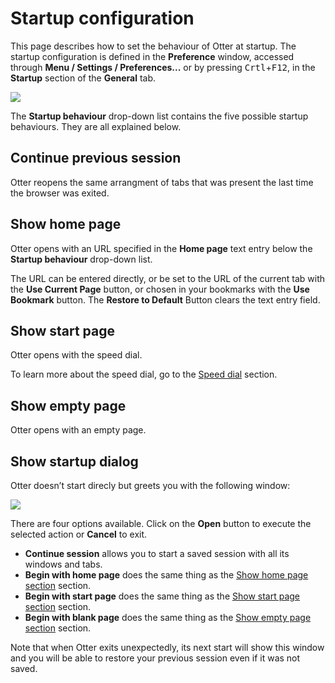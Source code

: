 # Startup configuration

This page describes how to set the behaviour of Otter at startup. The startup configuration is defined in the **Preference** window, accessed through **Menu / Settings / Preferences...** or by pressing <kbd>Crtl</kbd>+<kbd>F12</kbd>, in the **Startup** section of the **General** tab.

![](/images/preferences-window-general-tab.png)

The **Startup behaviour** drop-down list contains the five possible startup behaviours. They are all explained below.

## Continue previous session

Otter reopens the same arrangment of tabs that was present the last time the browser was exited.

## Show home page

Otter opens with an URL specified in the **Home page** text entry below the **Startup behaviour** drop-down list.

The URL can be entered directly, or be set to the URL of the current tab with the **Use Current Page** button, or chosen in your bookmarks with the **Use Bookmark** button. The **Restore to Default** Button clears the text entry field.

## Show start page

Otter opens with the speed dial.

To learn more about the speed dial, go to the [Speed dial](/basic/speed-dial.md) section.

## Show empty page

Otter opens with an empty page.

## Show startup dialog

Otter doesn’t start direcly but greets you with the following window:

![](/images/startup-dialog.png)

There are four options available. Click on the **Open** button to execute the selected action or **Cancel** to exit.

* **Continue session** allows you to start a saved session with all its windows and tabs.
* **Begin with home page** does the same thing as the [Show home page section](#show-home-page) section.
* **Begin with start page** does the same thing as the [Show start page section](#show-start-page) section.
* **Begin with blank page** does the same thing as the [Show empty page section](#show-empty-page) section.

Note that when Otter exits unexpectedly, its next start will show this window and you will be able to restore your previous session even if it was not saved.
